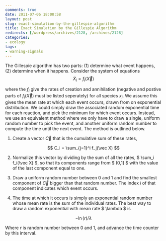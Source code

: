 ```yaml
---
comments: true
date: 2011-07-06 18:00:58
layout: post
slug: exact-simulation-by-the-gillespie-algorithm
title: Exact Simulation by the Gillespie Algorithm
redirects: [/wordpress/archives/2128, /archives/2128]
categories:
- ecology
tags:
- warning-signals
---
```


The Gillespie algorithm has two parts: (1) determine what event happens, (2) determine when it happens. Consider the system of equations
$$ \dot X_i = f_i(\vec X) $$

where the $f_i$ give the rates of creation and annihilation (negative and postive parts of $f_i(\vec X)$ must be listed seperately) for all species $x_i$.  We assume this gives the mean rate at which each event occurs, drawn from on exponential distribution.  We could simply draw the associated random exponential time for each reaction, and pick the minimum for which event occurs.  Instead, we use an equivalent method where we only have to draw a single, uniform random number to pick the event, and another uniform random number to compute the time until the next event.  The method is outlined below.  





	
  1. Create a vector $\vec C$ that is the cumulative sum of these rates, 


$$ C_i = \sum_{j=1}^i f_j(\vec X) $$

	
  2. Normalize this vector by dividing by the sum of all the rates, $ \sum_i f_i(\vec X) $, so that its components range from $ (0,1] $ with the value of the last component equal to one. 



	
  3. Draw a uniform random number between 0 and 1 and find the smallest component of $\vec C$ bigger than that random number.  The index _i_ of that component indicates which event occurs.  



	
  4. The time at which it occurs is simply an exponential random number whose mean rate is the sum of the individual rates. The best way to draw a random exponential with mean rate $ \lambda $ is


$$
-\ln( r )/\lambda
$$

Where $r$ is random number between 0 and 1, and advance the time counter by this interval.  






